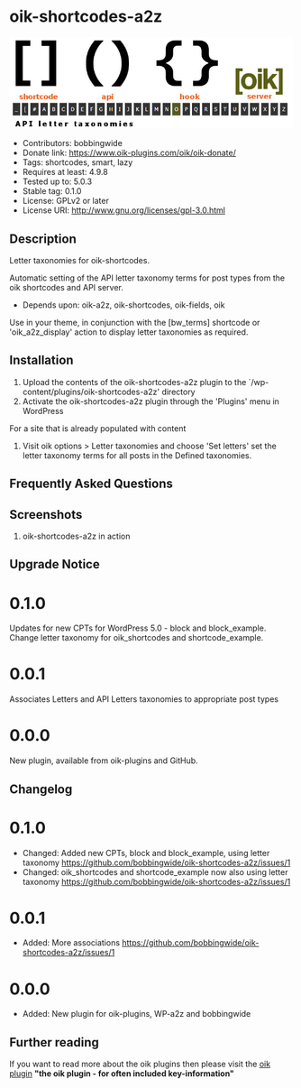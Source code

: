 # oik-shortcodes-a2z 
![banner](https://raw.githubusercontent.com/bobbingwide/oik-shortcodes-a2z/master/assets/oik-shortcodes-a2z-banner-772x250.jpg)
* Contributors: bobbingwide
* Donate link: https://www.oik-plugins.com/oik/oik-donate/
* Tags: shortcodes, smart, lazy
* Requires at least: 4.9.8
* Tested up to: 5.0.3
* Stable tag: 0.1.0
* License: GPLv2 or later
* License URI: http://www.gnu.org/licenses/gpl-3.0.html

## Description 
Letter taxonomies for oik-shortcodes.

Automatic setting of the API letter taxonomy terms for post types from the oik shortcodes and API server.

* Depends upon: oik-a2z, oik-shortcodes, oik-fields, oik

Use in your theme, in conjunction with the [bw_terms] shortcode or 'oik_a2z_display' action
to display letter taxonomies as required.


## Installation 
1. Upload the contents of the oik-shortcodes-a2z plugin to the `/wp-content/plugins/oik-shortcodes-a2z' directory
1. Activate the oik-shortcodes-a2z plugin through the 'Plugins' menu in WordPress

For a site that is already populated with content

1. Visit oik options > Letter taxonomies and choose 'Set letters' set the letter taxonomy terms for all posts in the Defined taxonomies.

## Frequently Asked Questions 

## Screenshots 
1. oik-shortcodes-a2z in action

## Upgrade Notice 
# 0.1.0 
Updates for new CPTs for WordPress 5.0 - block and block_example. Change letter taxonomy for oik_shortcodes and shortcode_example.

# 0.0.1 
Associates Letters and API Letters taxonomies to appropriate post types

# 0.0.0 
New plugin, available from oik-plugins and GitHub.

## Changelog 
# 0.1.0 
* Changed: Added new CPTs, block and block_example, using letter taxonomy https://github.com/bobbingwide/oik-shortcodes-a2z/issues/1
* Changed: oik_shortcodes and shortcode_example now also using letter taxonomy https://github.com/bobbingwide/oik-shortcodes-a2z/issues/1

# 0.0.1 
* Added: More associations https://github.com/bobbingwide/oik-shortcodes-a2z/issues/1

# 0.0.0 
* Added: New plugin for oik-plugins, WP-a2z and bobbingwide

## Further reading 
If you want to read more about the oik plugins then please visit the
[oik plugin](https://www.oik-plugins.com/oik)
**"the oik plugin - for often included key-information"**

